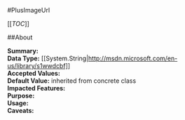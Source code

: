 #PlusImageUrl

[[_TOC_]]

##About

**Summary:**   
**Data Type:** [[System.String|http://msdn.microsoft.com/en-us/library/s1wwdcbf]]  
**Accepted Values:**   
**Default Value:** inherited from concrete class  
**Impacted Features:**   
**Purpose:**   
**Usage:**   
**Caveats:**   

